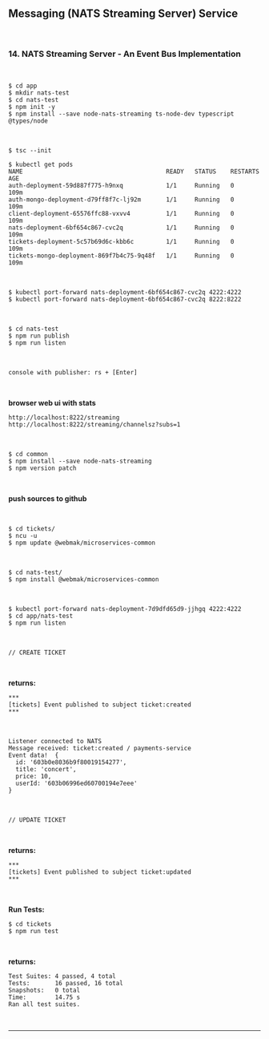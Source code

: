 
<br/>

## Messaging (NATS Streaming Server) Service

<br/>

### 14. NATS Streaming Server - An Event Bus Implementation

<br/>

    $ cd app
    $ mkdir nats-test
    $ cd nats-test
    $ npm init -y
    $ npm install --save node-nats-streaming ts-node-dev typescript @types/node

<br/>

    $ tsc --init

```
$ kubectl get pods
NAME                                        READY   STATUS    RESTARTS   AGE
auth-deployment-59d887f775-h9nxq            1/1     Running   0          109m
auth-mongo-deployment-d79ff8f7c-lj92m       1/1     Running   0          109m
client-deployment-65576ffc88-vxvv4          1/1     Running   0          109m
nats-deployment-6bf654c867-cvc2q            1/1     Running   0          109m
tickets-deployment-5c57b69d6c-kbb6c         1/1     Running   0          109m
tickets-mongo-deployment-869f7b4c75-9q48f   1/1     Running   0          109m
```

<br/>

    $ kubectl port-forward nats-deployment-6bf654c867-cvc2q 4222:4222
    $ kubectl port-forward nats-deployment-6bf654c867-cvc2q 8222:8222

<br/>

    $ cd nats-test
    $ npm run publish
    $ npm run listen

<br/>
    
    console with publisher: rs + [Enter]

<br/>

**browser web ui with stats**

    http://localhost:8222/streaming
    http://localhost:8222/streaming/channelsz?subs=1

<br/>

    $ cd common
    $ npm install --save node-nats-streaming
    $ npm version patch

<br/>

**push sources to github**

<br/>

```
$ cd tickets/
$ ncu -u
$ npm update @webmak/microservices-common
```

<br/>

```
$ cd nats-test/
$ npm install @webmak/microservices-common
```

<!--

$ npm config set @webmakaka:registry https://npm.pkg.github.com/webmakaka
$ npm install @webmakaka/microservices-common

-->

<br/>

    $ kubectl port-forward nats-deployment-7d9dfd65d9-jjhgq 4222:4222
    $ cd app/nats-test
    $ npm run listen

<br/>

```
// CREATE TICKET
```

<br/>

**returns:**

```
***
[tickets] Event published to subject ticket:created
***
```

<br/>

```
Listener connected to NATS
Message received: ticket:created / payments-service
Event data!  {
  id: '603b0e8036b9f80019154277',
  title: 'concert',
  price: 10,
  userId: '603b06996ed60700194e7eee'
}
```

<br/>

```
// UPDATE TICKET
```

<br/>

**returns:**

```
***
[tickets] Event published to subject ticket:updated
***
```

<br/>

**Run Tests:**

    $ cd tickets
    $ npm run test

<br/>

**returns:**

```
Test Suites: 4 passed, 4 total
Tests:       16 passed, 16 total
Snapshots:   0 total
Time:        14.75 s
Ran all test suites.
```

<br/>

---

<br/>

